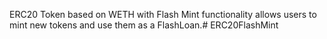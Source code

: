 ERC20 Token based on WETH with Flash Mint functionality allows users to mint new tokens and use them as a FlashLoan.# ERC20FlashMint
